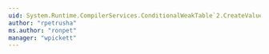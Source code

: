 ```yaml
---
uid: System.Runtime.CompilerServices.ConditionalWeakTable`2.CreateValueCallback
author: "rpetrusha"
ms.author: "ronpet"
manager: "wpickett"
---
```

